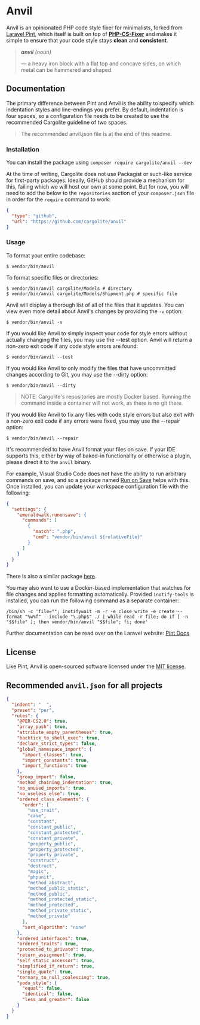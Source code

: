 # Anvil

Anvil is an opinionated PHP code style fixer for minimalists, forked from [Laravel Pint](https://laravel.com/docs/master/pint), which itself is built on top of **[PHP-CS-Fixer](https://github.com/FriendsOfPHP/PHP-CS-Fixer)** and makes it simple to ensure that your code style stays **clean** and **consistent**.

> ***anvil** (noun)*
>
> — a heavy iron block with a flat top and concave sides, on which metal can be hammered and shaped.

## Documentation

The primary difference between Pint and Anvil is the ability to specify which indentation styles and line-endings you prefer. By default, indentation is four spaces, so a configuration file needs to be created to use the recommended Cargolite guideline of two spaces.

> The recommended anvil.json file is at the end of this readme.

### Installation

You can install the package using `composer require cargolite/anvil --dev`

At the time of writing, Cargolite does not use Packagist or such-like service for first-party packages. Ideally, GitHub should provide a mechanism for this, failing which we will host our own at some point. But for now, you will need to add the below to the `repositories` section of your `composer.json` file in order for the `require` command to work:

```json
{
  "type": "github",
  "url": "https://github.com/cargolite/anvil"
}
```

### Usage

To format your entire codebase:

```shell
$ vendor/bin/anvil
```

To format specific files or directories:

```shell
$ vendor/bin/anvil cargolite/Models # directory
$ vendor/bin/anvil cargolite/Models/Shipment.php # specific file
```

Anvil will display a thorough list of all of the files that it updates. You can view even more detail about Anvil's changes by providing the `-v` option:

```shell
$ vendor/bin/anvil -v
```

If you would like Anvil to simply inspect your code for style errors without actually changing the files, you may use the --test option. Anvil will return a non-zero exit code if any code style errors are found:

```shell
$ vendor/bin/anvil --test
```

If you would like Anvil to only modify the files that have uncommitted changes according to Git, you may use the --dirty option:

```shell
$ vendor/bin/anvil --dirty
```

> NOTE: Cargolite's repositories are mostly Docker based. Running the command inside a container will not work, as there is no git there.

If you would like Anvil to fix any files with code style errors but also exit with a non-zero exit code if any errors were fixed, you may use the --repair option:

```shell
$ vendor/bin/anvil --repair
```

It's recommended to have Anvil format your files on save. If your IDE supports this, either by way of baked-in functionality or otherwise a plugin, please direct it to the `anvil` binary.

For example, Visual Studio Code does not have the ability to run arbitrary commands on save, and so a package named [Run on Save](https://marketplace.visualstudio.com/items?itemName=emeraldwalk.RunOnSave) helps with this. Once installed, you can update your workspace configuration file with the following:

```json
{
  "settings": {
    "emeraldwalk.runonsave": {
      "commands": [
        {
          "match": ".php",
          "cmd": "vendor/bin/anvil ${relativeFile}"
        }
      ]
    }
  }
}
```

There is also a similar package [here](https://marketplace.visualstudio.com/items?itemName=pucelle.run-on-save).

You may also want to use a Docker-based implementation that watches for file changes and applies formatting automatically. Provided `inotify-tools` is installed, you can run the following command as a separate container:

```shell
/bin/sh -c 'file=""; inotifywait -m -r -e close_write -e create --format "%w%f" --include "\.php$" ./ | while read -r file; do if [ -n "$$file" ]; then vendor/bin/anvil "$$file"; fi; done'
```

Further documentation can be read over on the Laravel website: [Pint Docs](https://laravel.com/docs/master/pint)

## License

Like Pint, Anvil is open-sourced software licensed under the [MIT license](LICENSE.md).

## Recommended `anvil.json` for all projects

```json
{
  "indent": "  ",
  "preset": "per",
  "rules": {
    "@PER-CS2.0": true,
    "array_push": true,
    "attribute_empty_parentheses": true,
    "backtick_to_shell_exec": true,
    "declare_strict_types": false,
    "global_namespace_import": {
      "import_classes": true,
      "import_constants": true,
      "import_functions": true
    },
    "group_import": false,
    "method_chaining_indentation": true,
    "no_unused_imports": true,
    "no_useless_else": true,
    "ordered_class_elements": {
      "order": [
        "use_trait",
        "case",
        "constant",
        "constant_public",
        "constant_protected",
        "constant_private",
        "property_public",
        "property_protected",
        "property_private",
        "construct",
        "destruct",
        "magic",
        "phpunit",
        "method_abstract",
        "method_public_static",
        "method_public",
        "method_protected_static",
        "method_protected",
        "method_private_static",
        "method_private"
      ],
      "sort_algorithm": "none"
    },
    "ordered_interfaces": true,
    "ordered_traits": true,
    "protected_to_private": true,
    "return_assignment": true,
    "self_static_accessor": true,
    "simplified_if_return": true,
    "single_quote": true,
    "ternary_to_null_coalescing": true,
    "yoda_style": {
      "equal": false,
      "identical": false,
      "less_and_greater": false
    }
  }
}

```
